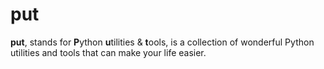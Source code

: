 # put

**put**, stands for **P**ython **u**tilities & **t**ools, is a collection of wonderful Python utilities and tools that can make your life easier.
